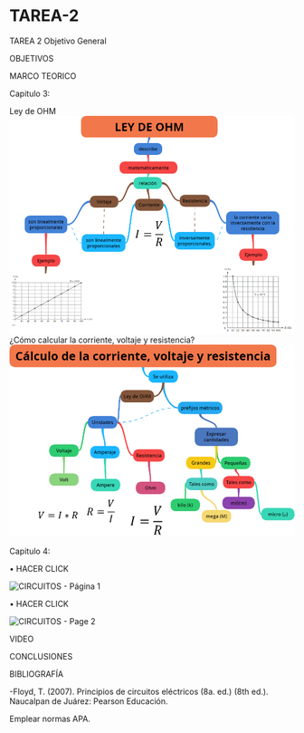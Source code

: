 # TAREA-2
TAREA 2
Objetivo General 

 

OBJETIVOS


MARCO TEORICO

Capitulo 3:

Ley de OHM
![](https://github.com/ANTHONYCHINITO/TAREA-2/blob/main/Imagenes/LEY%20DE%20OHM.png)
¿Cómo calcular la corriente, voltaje y resistencia?
![](https://github.com/ANTHONYCHINITO/TAREA-2/blob/main/Imagenes/png%20(3).png)

Capitulo 4:

•	HACER CLICK

![CIRCUITOS - Página 1](https://user-images.githubusercontent.com/93900233/142263723-79206e4e-08f2-458f-92af-e91e4884353a.png)

•	HACER CLICK

![CIRCUITOS - Page 2](https://user-images.githubusercontent.com/93900233/142263729-97b76030-c6fa-443a-9a13-be63c127fe7b.png)




VIDEO




CONCLUSIONES





BIBLIOGRAFÍA

-Floyd, T. (2007). Principios de circuitos eléctricos (8a. ed.) (8th ed.). Naucalpan de Juárez: Pearson Educación.

Emplear normas APA.

